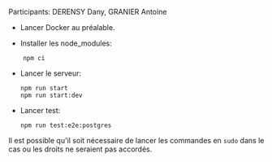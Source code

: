 Participants: DERENSY Dany, GRANIER Antoine

- Lancer Docker au préalable.

- Installer les node_modules:
```code
    npm ci
```

- Lancer le serveur:
    ```code
    npm run start
    npm run start:dev
    ```

- Lancer test:
    ```code
    npm run test:e2e:postgres
    ```

Il est possible qu'il soit nécessaire de lancer les commandes en ```sudo``` dans le cas ou les droits ne seraient pas accordés.